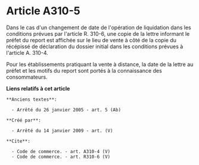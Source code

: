 # Article A310-5

Dans le cas d'un changement de date de l'opération de liquidation dans les conditions prévues par l'article R. 310-6, une
copie de la lettre informant le préfet du report est affichée sur le lieu de vente à côté de la copie du récépissé de
déclaration du dossier initial dans les conditions prévues à l'article A. 310-4. 

Pour les établissements pratiquant la vente à distance, la date de la lettre au préfet et les motifs du report sont portés à
la connaissance des consommateurs.

**Liens relatifs à cet article**

	**Anciens textes**:

	  - Arrêté du 26 janvier 2005 - art. 5 (Ab)

	**Créé par**:

	  - Arrêté du 14 janvier 2009 - art. (V)

	**Cite**:

	  - Code de commerce. - art. A310-4 (V)
	  - Code de commerce. - art. R310-6 (V)
